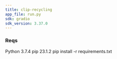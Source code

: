 ```yaml
---
title: clip-recycling
app_file: run.py
sdk: gradio
sdk_version: 3.37.0
---
```



### Reqs
Python 3.7.4
pip 23.1.2 
pip install -r requirements.txt

